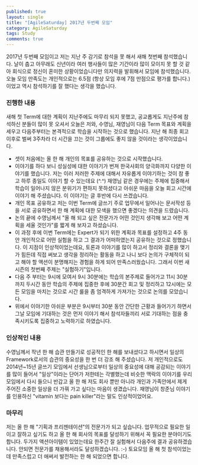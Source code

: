 ```yaml
---
published: true
layout: single
title: "[AgileSaturday] 2017년 두번째 모임"
category: AgileSaturday
tags: Study
comments: true
---
```


2017년 두번째 모임이고 저는 지난 주 감기로 참석을 못 해서 새해 첫번째 참석했습니다. 날이 춥고 아무래도 신년이라 여러 행사들이 많은 기간이라 많이 모이지 못 할 것 같아 회식으로 정신이 혼미한 상황이었습니다만 의지력을 발휘해서 모임에 참석했습니다.
오늘 모임 만족도는 개인적으로는 6.5점 (항상 모임 후에 7점 만점으로 평가를 합니다.)이었고 역시 참석하기를 잘 했다는 생각을 했습니다.

### 진행한 내용
새해 첫 Term에 대한 계획이 지난주에도 마무리 되지 못했고, 공교롭게도 지난주에 참석하신 분들이 많이 못 오셔서 오늘은 저와, 수영님, 재영님이 다음 Term 목표와 계획을 세우고 다음주부터는 본격적으로 학습을 시작하는 것으로 했습니다. 지난 해 최종 회고 이후로 벌써 3주차라 더 시간을 끄는 것이 그룹에도 좋지 않을 것이라는 생각이었습니다.

* 셋이 처음에는 올 한 해 개인의 목표를 공유하는 것으로 시작했습니다.
* 이야기를 하다 보니 성실성에 대한 이야기가 번져 한국사회의 양극화까지 다양한 이야기를 했습니다. 저는 이러 저러한 주제에 대해서 자유롭게 이야기하는 것이 참 좋고 하루 종일도 이야기 할 수 있는데요 (^.^) 재영님 같은 경우에는 주제에 집중해서 학습이 일어나지 않은 분위기가 편하지 못하셨다고 아쉬운 마음을 오늘 회고 시간에 이야기 해 주셨습니다. 이 이야기는 글 후반에 다시 쓰겠습니다.
* 개인 목표 공유하고 저는 이번 Term에 글쓰기 주로 업무에서 일어나는 문서작성 등을 서로 공유하면서 한 해 계획에 대한 모색을 했으면 좋겠다는 의견을 드렸습니다.
* 논의 끝에 수영님께서 "올 해 되고 싶은 전문가가 어떤 것인지 생각해 보고 어떤 계획을 세울 것인가"를 짧게 해 보자고 하셨습니다.
* 이 과정 후에 이번 Term에는 Expert가 되기 위한 계획과 목표를 설정하고 4주 동안 개인적으로 어떤 실험을 하고 그 결과가 어떠하였는지 공유하는 것으로 정했습니다. 이 지점이 인상적이었는데요, 토론과 이야기를 많이 하고서 정리와 결론을 맺기가 힘든데 직접 써보고 생각을 정리하는 활동을 하고 나니 보다 논의가 구체적이 되고 해야 할 액션이 분명해지는 경험을 하게 되어 만족스러웠습니다. 그래서 이번 새 시즌의 첫번째 주제는 "실험하기"입니다.
* 다음 주 부터는 9시에 모여서 9시 30분에는 학습의 본주제로 들어가고 11시 30분까지 두시간 동안 학습의 주제에 집중한 후에 30분간 회고 및 정리하고 12시에는 모든 모임을 마치는 것으로 시간 룰을 좀 엄격하게 가져가는 것으로 논의를 모았습니다.
* 위에서 이야기한 아쉬운 부분은 9시부터 30분 동안 간단한 근황과 들어가기 하면서 그날 모임에 기대하는 것은 먼저 이야기 해서 참석자들끼리 서로 기대하는 점을 충족시키도록 집중하고 노력하기로 하였습니다.

### 인상적인 내용
수영님께서 작년 한 해 습관 만들기로 성공적인 한 해를 보내셨다고 하시면서 일상의 Framework로서의 습관의 중요성을 한 번 더 강조 해 주셨습니다. 저 개인적으로도 2014년~15년 글쓰기 모임에서 선생님으로부터 일상의 중요성에 대해 공감되는 이야기를 많이 들어서 "일상"이라는 단어가 저한테는 각별했는데 비슷한 맥락의 이야기를 우리 모임에서 다시 들으니 반갑고 올 한 해 저도 회사 뿐만 아니라 개인과 가족안에서 제게 주어진 소중한 일상을 더 가꿔 가고 싶다는 마음이 생겼습니다.
재영님이 창준님 이야기를 인용하신 "vitamin 보다는 pain killer"라는 말도 인상적이었어요.

### 마무리
저는 올 한 해 "기획과 프리젠테이션"의 전문가가 되고 싶습니다. 업무적으로 필요한 일이고 잘하고 싶기도 하고 올 한 해 회사의 목표를 달성하기 위해서 꼭 필요한 분야이기도 합니다. 두가지 액션아이템이 있었는데요 한주간 잘 실험해서 다음주에 결과 공유하겠습니다. 안되면 전문가를 채용해서라도 달성하겠습니다. :-)
토요모임 올 해 첫 참석이었는데 만족스럽고 더 애써서 발전하는 한 해 되었으면 합니다.
